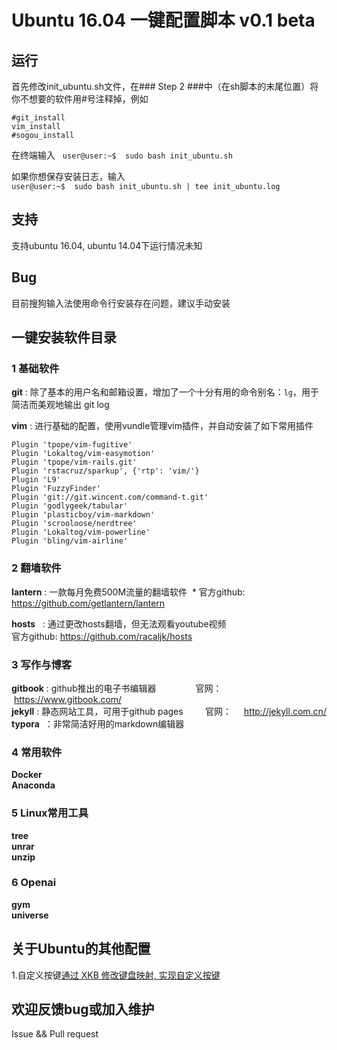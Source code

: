 # Ubuntu 16.04 一键配置脚本 v0.1 beta
## 运行
首先修改init_ubuntu.sh文件，在### Step 2 ###中（在sh脚本的末尾位置）将你不想要的软件用#号注释掉，例如
```
#git_install
vim_install
#sogou_install
```
在终端输入  
`user@user:~$  sudo bash init_ubuntu.sh`
  
如果你想保存安装日志，输入  
`user@user:~$  sudo bash init_ubuntu.sh | tee init_ubuntu.log`
## 支持
支持ubuntu 16.04, ubuntu 14.04下运行情况未知
## Bug
目前搜狗输入法使用命令行安装存在问题，建议手动安装
## 一键安装软件目录
### 1 基础软件
**git** : 除了基本的用户名和邮箱设置，增加了一个十分有用的命令别名：`lg`，用于简洁而美观地输出 git log

**vim** : 进行基础的配置，使用vundle管理vim插件，并自动安装了如下常用插件  
```
Plugin 'tpope/vim-fugitive'
Plugin 'Lokaltog/vim-easymotion'
Plugin 'tpope/vim-rails.git'
Plugin 'rstacruz/sparkup', {'rtp': 'vim/'}
Plugin 'L9'
Plugin 'FuzzyFinder'
Plugin 'git://git.wincent.com/command-t.git'
Plugin 'godlygeek/tabular'
Plugin 'plasticboy/vim-markdown'
Plugin 'scrooloose/nerdtree'
Plugin 'Lokaltog/vim-powerline'
Plugin 'bling/vim-airline'
```
### 2 翻墙软件
**lantern** : 一款每月免费500M流量的翻墙软件  *
官方github: https://github.com/getlantern/lantern  

**hosts**   : 通过更改hosts翻墙，但无法观看youtube视频  
官方github: https://github.com/racaljk/hosts  

### 3 写作与博客
**gitbook** : github推出的电子书编辑器                官网：      https://www.gitbook.com/  
**jekyll**  : 静态网站工具，可用于github pages         官网：     http://jekyll.com.cn/  
**typora**  ：非常简洁好用的markdown编辑器  

### 4 常用软件
**Docker**  
**Anaconda**  

### 5 Linux常用工具
**tree**  
**unrar**  
**unzip**  

### 6 Openai
**gym**  
**universe**  

## 关于Ubuntu的其他配置
1.自定义按键[通过 XKB 修改键盘映射, 实现自定义按键](https://github.com/Chunlin-Li/Chunlin-Li.github.io/blob/master/blogs/linux/ubuntu-xkb-keyboard-remap.md)

## 欢迎反馈bug或加入维护
Issue && Pull request

